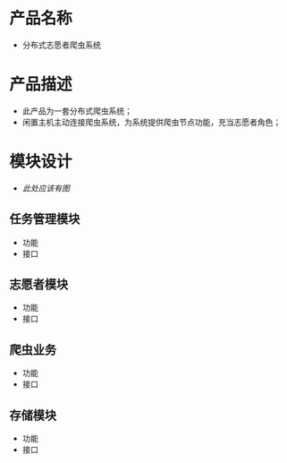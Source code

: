 # 产品名称
- 分布式志愿者爬虫系统

# 产品描述
- 此产品为一套分布式爬虫系统；
- 闲置主机主动连接爬虫系统，为系统提供爬虫节点功能，充当志愿者角色；

# 模块设计
- *此处应该有图*
## 任务管理模块
- 功能
- 接口

## 志愿者模块
- 功能
- 接口

## 爬虫业务
- 功能
- 接口

## 存储模块
- 功能
- 接口
